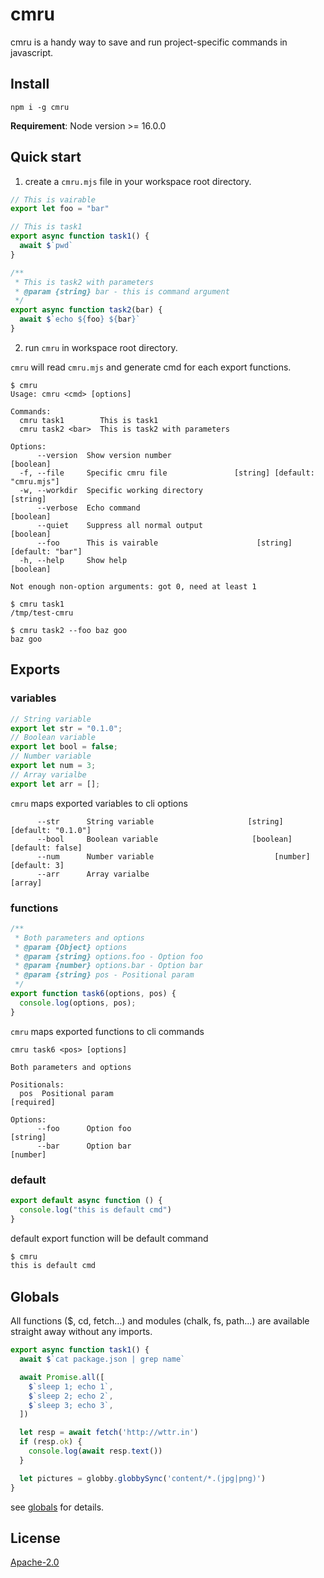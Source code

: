 # cmru

cmru is a handy way to save and run project-specific commands in javascript.


## Install

```
npm i -g cmru
```

**Requirement**: Node version >= 16.0.0


## Quick start

1. create a `cmru.mjs` file in your workspace root directory.

```js
// This is vairable
export let foo = "bar"

// This is task1
export async function task1() {
  await $`pwd`
}

/**
 * This is task2 with parameters
 * @param {string} bar - this is command argument
 */
export async function task2(bar) {
  await $`echo ${foo} ${bar}`
}

```

2. run `cmru` in workspace root directory.

`cmru` will read `cmru.mjs` and generate cmd for each export functions.

```
$ cmru
Usage: cmru <cmd> [options]

Commands:
  cmru task1        This is task1
  cmru task2 <bar>  This is task2 with parameters

Options:
      --version  Show version number                                   [boolean]
  -f, --file     Specific cmru file               [string] [default: "cmru.mjs"]
  -w, --workdir  Specific working directory                             [string]
      --verbose  Echo command                                          [boolean]
      --quiet    Suppress all normal output                            [boolean]
      --foo      This is vairable                      [string] [default: "bar"]
  -h, --help     Show help                                             [boolean]

Not enough non-option arguments: got 0, need at least 1

$ cmru task1
/tmp/test-cmru

$ cmru task2 --foo baz goo
baz goo
```

## Exports

### variables

```js
// String variable
export let str = "0.1.0";
// Boolean variable
export let bool = false;
// Number variable
export let num = 3;
// Array varialbe
export let arr = [];
```

`cmru` maps exported variables to cli options

```
      --str      String variable                     [string] [default: "0.1.0"]
      --bool     Boolean variable                     [boolean] [default: false]
      --num      Number variable                           [number] [default: 3]
      --arr      Array varialbe                                          [array]
```

### functions

```js
/**
 * Both parameters and options
 * @param {Object} options
 * @param {string} options.foo - Option foo
 * @param {number} options.bar - Option bar
 * @param {string} pos - Positional param
 */
export function task6(options, pos) {
  console.log(options, pos);
}

```

`cmru` maps exported functions to cli commands

```
cmru task6 <pos> [options]

Both parameters and options

Positionals:
  pos  Positional param                                               [required]

Options:
      --foo      Option foo                                             [string]
      --bar      Option bar                                             [number]
```

### default

```js
export default async function () {
  console.log("this is default cmd")
}
```

default export function will be default command

```sh
$ cmru
this is default cmd
```

## Globals

All functions ($, cd, fetch...) and modules (chalk, fs, path...) are available straight away without any imports.

```js
export async function task1() {
  await $`cat package.json | grep name`

  await Promise.all([
    $`sleep 1; echo 1`,
    $`sleep 2; echo 2`,
    $`sleep 3; echo 3`,
  ])

  let resp = await fetch('http://wttr.in')
  if (resp.ok) {
    console.log(await resp.text())
  }

  let pictures = globby.globbySync('content/*.(jpg|png)')
}
```

see [globals](./docs/globals.md) for details.



## License

[Apache-2.0](LICENSE)

